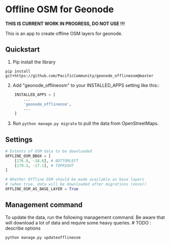 # Offline OSM for Geonode

**THIS IS CURRENT WORK IN PROGRESS, DO NOT USE !!!**

This is an app to create offline OSM layers for geonode.

## Quickstart

1. Pip install the library

`pip install git+https://github.com/PacificCommunity/geonode_offlineosm@master`

2. Add "geonode_offlineosm" to your INSTALLED_APPS setting like this::
```python
    INSTALLED_APPS = [
        ...
        'geonode_offlineosm',
        ...
    ]
```

3. Run `python manage.py migrate` to pull the data from OpenStreetMaps.

## Settings

```python
# Extents of OSM data to be downloaded
OFFLINE_OSM_BBOX = [
    [176.8, -18.6], # BOTTOMLEFT
    [179.3, -17.1], # TOPRIGHT
]

# Whether Offline OSM should be made available as base layers
# (when true, data will be downloaded after migrations (once))
OFFLINE_OSM_AS_BASE_LAYER = True
```

## Management command

To update the data, run the following management command. Be aware that will download a lot of data and require some heavy queries.  # TODO : describe options

```shell
python manage.py updateofflineosm
```

